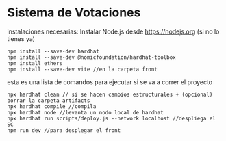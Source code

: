 # Sistema de Votaciones 

instalaciones necesarias:
Instalar Node.js desde https://nodejs.org (si no lo tienes ya)

```shell
npm install --save-dev hardhat
npm install --save-dev @nomicfoundation/hardhat-toolbox
npm install ethers
npm install --save-dev vite //en la carpeta front
```

esta es una lista de comandos para ejecutar si se va a correr el proyecto
```shell
npx hardhat clean // si se hacen cambios estructurales + (opcional) borrar la carpeta artifacts
npx hardhat compile //compila
npx hardhat node //levanta un nodo local de hardhat
npx hardhat run scripts/deploy.js --network localhost //despliega el SC
npm run dev //para desplegar el front
```
